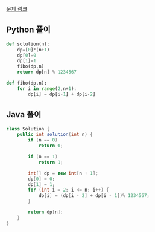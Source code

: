 [문제 링크](https://programmers.co.kr/learn/courses/30/lessons/12945?language=python3)


## Python 풀이
```python
def solution(n):
    dp=[0]*(n+1)
    dp[0]=0
    dp[1]=1       
    fibo(dp,n)
    return dp[n] % 1234567

def fibo(dp,n):
    for i in range(2,n+1):
        dp[i] = dp[i-1] + dp[i-2]
```

## Java 풀이
```java
class Solution {
    public int solution(int n) {
        if (n == 0)
            return 0;

        if (n == 1)
            return 1;

        int[] dp = new int[n + 1];
        dp[0] = 0;
        dp[1] = 1;
        for (int i = 2; i <= n; i++) {
            dp[i] = (dp[i - 2] + dp[i - 1])% 1234567;
        }

        return dp[n];
    }
}
```